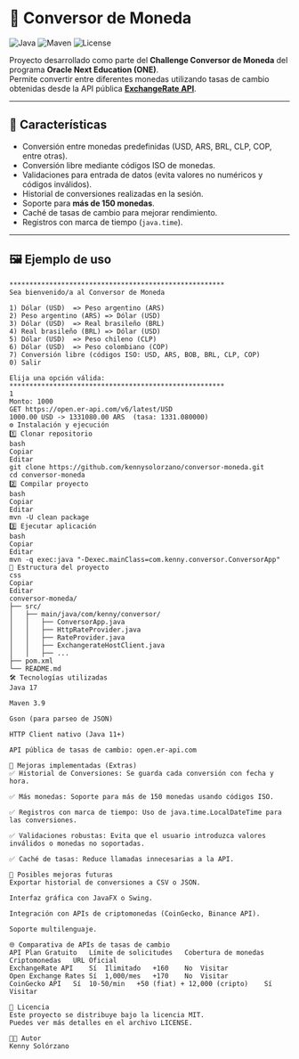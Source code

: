 # 💱 Conversor de Moneda

![Java](https://img.shields.io/badge/Java-17-blue.svg?logo=java&logoColor=white)
![Maven](https://img.shields.io/badge/Maven-3.9-blue?logo=apache-maven&logoColor=white)
![License](https://img.shields.io/badge/license-MIT-green.svg)

Proyecto desarrollado como parte del **Challenge Conversor de Moneda** del programa **Oracle Next Education (ONE)**.  
Permite convertir entre diferentes monedas utilizando tasas de cambio obtenidas desde la API pública **[ExchangeRate API](https://www.exchangerate-api.com)**.

---

## 📌 Características

- Conversión entre monedas predefinidas (USD, ARS, BRL, CLP, COP, entre otras).
- Conversión libre mediante códigos ISO de monedas.
- Validaciones para entrada de datos (evita valores no numéricos y códigos inválidos).
- Historial de conversiones realizadas en la sesión.
- Soporte para **más de 150 monedas**.
- Caché de tasas de cambio para mejorar rendimiento.
- Registros con marca de tiempo (`java.time`).

---

## 🖼 Ejemplo de uso

```text
******************************************************
Sea bienvenido/a al Conversor de Moneda

1) Dólar (USD)  => Peso argentino (ARS)
2) Peso argentino (ARS) => Dólar (USD)
3) Dólar (USD)  => Real brasileño (BRL)
4) Real brasileño (BRL) => Dólar (USD)
5) Dólar (USD)  => Peso chileno (CLP)
6) Dólar (USD)  => Peso colombiano (COP)
7) Conversión libre (códigos ISO: USD, ARS, BOB, BRL, CLP, COP)
0) Salir

Elija una opción válida:
******************************************************
1
Monto: 1000
GET https://open.er-api.com/v6/latest/USD
1000.00 USD -> 1331080.00 ARS  (tasa: 1331.080000)
⚙️ Instalación y ejecución
1️⃣ Clonar repositorio
bash
Copiar
Editar
git clone https://github.com/kennysolorzano/conversor-moneda.git
cd conversor-moneda
2️⃣ Compilar proyecto
bash
Copiar
Editar
mvn -U clean package
3️⃣ Ejecutar aplicación
bash
Copiar
Editar
mvn -q exec:java "-Dexec.mainClass=com.kenny.conversor.ConversorApp"
📂 Estructura del proyecto
css
Copiar
Editar
conversor-moneda/
├── src/
│   ├── main/java/com/kenny/conversor/
│   │   ├── ConversorApp.java
│   │   ├── HttpRateProvider.java
│   │   ├── RateProvider.java
│   │   ├── ExchangerateHostClient.java
│   │   ├── ...
├── pom.xml
└── README.md
🛠 Tecnologías utilizadas
Java 17

Maven 3.9

Gson (para parseo de JSON)

HTTP Client nativo (Java 11+)

API pública de tasas de cambio: open.er-api.com

🔮 Mejoras implementadas (Extras)
✅ Historial de Conversiones: Se guarda cada conversión con fecha y hora.

✅ Más monedas: Soporte para más de 150 monedas usando códigos ISO.

✅ Registros con marca de tiempo: Uso de java.time.LocalDateTime para las conversiones.

✅ Validaciones robustas: Evita que el usuario introduzca valores inválidos o monedas no soportadas.

✅ Caché de tasas: Reduce llamadas innecesarias a la API.

🚀 Posibles mejoras futuras
Exportar historial de conversiones a CSV o JSON.

Interfaz gráfica con JavaFX o Swing.

Integración con APIs de criptomonedas (CoinGecko, Binance API).

Soporte multilenguaje.

🌐 Comparativa de APIs de tasas de cambio
API	Plan Gratuito	Límite de solicitudes	Cobertura de monedas	Criptomonedas	URL Oficial
ExchangeRate API	Sí	Ilimitado	+160	No	Visitar
Open Exchange Rates	Sí	1,000/mes	+170	No	Visitar
CoinGecko API	Sí	10-50/min	+50 (fiat) + 12,000 (cripto)	Sí	Visitar

📜 Licencia
Este proyecto se distribuye bajo la licencia MIT.
Puedes ver más detalles en el archivo LICENSE.

👨‍💻 Autor
Kenny Solórzano
